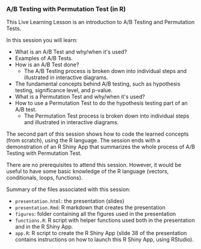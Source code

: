 ### A/B Testing with Permutation Test (in R)

This Live Learning Lesson is an introduction to A/B Testing and Permutation Tests.

In this session you will learn:
- What is an A/B Test and why/when it's used?
- Examples of A/B Tests.
- How is an A/B Test done?
  - The A/B Testing process is broken down into individual steps and illustrated in interactive diagrams.
- The fundamental concepts behind A/B testing, such as hypothesis testing, significance level, and p-value.
- What is a Permutation Test and why/when it's used?
- How to use a Permutation Test to do the hypothesis testing part of an A/B test.
  - The Permutation Test process is broken down into individual steps and illustrated in interactive diagrams.

The second part of this session shows how to code the learned concepts (from scratch), using the R language. The session ends with a demonstration of an R Shiny App that summarizes the whole process of A/B Testing with Permutation Test.

There are no prerequisites to attend this session. However, it would be useful to have some basic knowledge of the R language (vectors, conditionals, loops, functions).

Summary of the files associated with this session:
- `presentation.html`: the presentation (slides)
- `presentation.Rmd`: R markdown that creates the presentation
- `figures`: folder containing all the figures used in the presentation
- `functions.R`: R script with helper functions used both in the presentation and in the R Shiny App.
- `app.R`: R script to create the R Shiny App (slide 38 of the presentation contains instructions on how to launch this R Shiny App, using RStudio).
